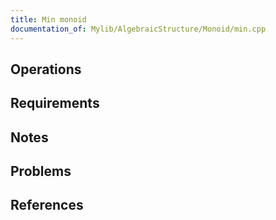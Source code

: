 ```yaml
---
title: Min monoid
documentation_of: Mylib/AlgebraicStructure/Monoid/min.cpp
---
```


## Operations

## Requirements

## Notes

## Problems

## References
